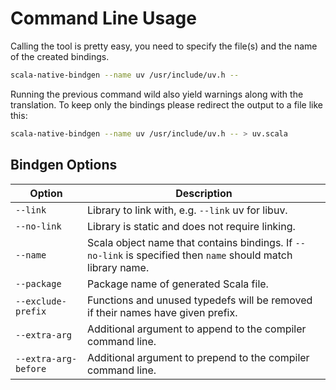 # Command Line Usage

Calling the tool is pretty easy, you need to specify the file(s) and the name of the created bindings.

```sh
scala-native-bindgen --name uv /usr/include/uv.h --
```

Running the previous command wild also yield warnings along with the translation. To keep only the bindings please redirect the output to a file like this:

```sh
scala-native-bindgen --name uv /usr/include/uv.h -- > uv.scala
```

## Bindgen Options

| Option               | Description                                                                                                  |
|----------------------|--------------------------------------------------------------------------------------------------------------|
| `--link`             | Library to link with, e.g. `--link` uv for libuv.                                                            |
| `--no-link`          | Library is static and does not require linking.                                                              |
| `--name`             | Scala object name that contains bindings. If `--no-link` is specified then `name` should match library name. |
| `--package`          | Package name of generated Scala file.                                                                        |
| `--exclude-prefix`   | Functions and unused typedefs will be removed if their names have given prefix.                              |
| `--extra-arg`        | Additional argument to append to the compiler command line.                                                  |
| `--extra-arg-before` | Additional argument to prepend to the compiler command line.                                                 |
